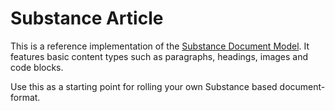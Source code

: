 Substance Article
=====

This is a reference implementation of the [Substance Document Model](). It features basic content types such as paragraphs, headings, images and code blocks.

Use this as a starting point for rolling your own Substance based document-format.
